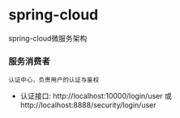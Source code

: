 # spring-cloud
spring-cloud微服务架构

### 服务消费者
```
认证中心，负责用户的认证与鉴权
```
- 认证接口: http://localhost:10000/login/user 或 http://localhost:8888/security/login/user

